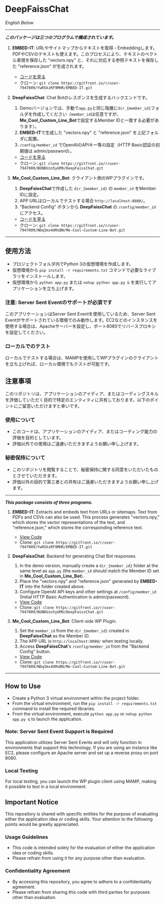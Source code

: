 # DeepFaissChat

*English Below*

---

***このパッケージは三つのプログラムで構成されています。***

1. **EMBED-IT**: URLやサイトマップからテキストを取得・Embeddingします。PDFやCSVのテキストも使えます。このプロセスにより、テキストのベクトル表現を保存した "vectors.npy" と、それに対応する参照テキストを保存した "reference.json" が生成されます。
   - [コードを見る](https://gitfront.io/r/user-7947009/YwRSkzRF9MHR/EMBED-IT/)
   - クローン: `git clone https://gitfront.io/r/user-7947009/YwRSkzRF9MHR/EMBED-IT.git`

2. **DeepFaissChat**: Chat Botのレスポンスを生成するバックエンドです。
   1. Demoバージョンでは、手動で`app.py`と同じ階層に`dir_{member_id}`フォルダを作成してください（`member_id`は任意ですが、**Me_Cool_Custom_Line_Bot**で設定するMember IDと一致する必要があります）。
   2. **EMBED-IT**で生成した "vectors.npy" と "reference.json" を上記フォルダに配置。
   3. `/config/member_id` でOpenAIのAPIキー等の設定（HTTP Basic認証の初期値は admin/password）。
   - [コードを見る](https://gitfront.io/r/user-7947009/BUNDUzo5yGM9/DeepFaissChat/)
   - クローン: `git clone https://gitfront.io/r/user-7947009/BUNDUzo5yGM9/DeepFaissChat.git`

3. **Me_Cool_Custom_Line_Bot**: クライアント側のWPプラグインです。
   1. **DeepFaissChat**で作成した `dir_{member_id}` の `member_id` をMember IDに設定。
   2. APP URLはローカルでテストする場合 `http://localhost:8080/`。
   3. "Backend Config" ボタンから **DeepFaissChat** の `/config/member_id` にアクセス。
   - [コードを見る](https://gitfront.io/r/user-7947009/NDq3mx4UMsBN/Me-Cool-Custom-Line-Bot/)
   - クローン: `git clone https://gitfront.io/r/user-7947009/NDq3mx4UMsBN/Me-Cool-Custom-Line-Bot.git`

---

## 使用方法

- プロジェクトフォルダ内でPython 3の仮想環境を作成します。
- 仮想環境から `pip install -r requirements.txt` コマンドで必要なライブラリをインストールします。
- 仮想環境から `python app.py` または `nohup python app.py &` を実行してアプリケーションを立ち上げます。

### 注意: Server Sent Eventのサポートが必須です
このアプリケーションはServer Sent Eventを使用しているため、Server Sent Eventがサポートされている環境でのみ動作します。EC2などのインスタンスを使用する場合は、Apacheサーバーを設定し、ポート8080でリバースプロキシを設定してください。

### ローカルでのテスト
ローカルでテストする場合は、MAMPを使用してWPプラグインのクライアントを立ち上げれば、ローカル環境でもテストが可能です。

## 注意事項

このリポジトリは、アプリケーションのアイディア、またはコーディングスキルを評価していただく目的で特定のエンティティに共有しております。以下のポイントにご留意いただけますと幸いです。

### 使用について

- このコードは、アプリケーションのアイディア、またはコーディング能力の評価を目的としています。
- 評価以外での使用はご遠慮いただきますようお願い申し上げます。

### 秘密保持について

- このリポジトリを閲覧することで、秘密保持に関する同意をいただいたものとさせていただきます。
- 評価以外の目的で第三者との共有はご遠慮いただきますようお願い申し上げます。

---

***This package consists of three programs.***

1. **EMBED-IT**: Extracts and embeds text from URLs or sitemaps. Text from PDFs and CSVs can also be used. This process generates "vectors.npy," which stores the vector representations of the text, and "reference.json," which stores the corresponding reference text.
   - [View Code](https://gitfront.io/r/user-7947009/YwRSkzRF9MHR/EMBED-IT/)
   - Clone: `git clone https://gitfront.io/r/user-7947009/YwRSkzRF9MHR/EMBED-IT.git`

2. **DeepFaissChat**: Backend for generating Chat Bot responses.
   1. In the demo version, manually create a `dir_{member_id}` folder at the same level as `app.py` (the `member_id` should match the Member ID set in **Me_Cool_Custom_Line_Bot**).
   2. Place the "vectors.npy" and "reference.json" generated by **EMBED-IT** into the folder created above.
   3. Configure OpenAI API keys and other settings at `/config/member_id` (Initial HTTP Basic Authentication is admin/password).
   - [View Code](https://gitfront.io/r/user-7947009/BUNDUzo5yGM9/DeepFaissChat/)
   - Clone: `git clone https://gitfront.io/r/user-7947009/BUNDUzo5yGM9/DeepFaissChat.git`

3. **Me_Cool_Custom_Line_Bot**: Client-side WP Plugin.
   1. Set the `member_id` from the `dir_{member_id}` created in **DeepFaissChat** as the Member ID.
   2. The APP URL is `http://localhost:8080/` when testing locally.
   3. Access **DeepFaissChat**'s `/config/member_id` from the "Backend Config" button.
   - [View Code](https://gitfront.io/r/user-7947009/NDq3mx4UMsBN/Me-Cool-Custom-Line-Bot/)
   - Clone: `git clone https://gitfront.io/r/user-7947009/NDq3mx4UMsBN/Me-Cool-Custom-Line-Bot.git`

---

## How to Use

- Create a Python 3 virtual environment within the project folder.
- From the virtual environment, run the `pip install -r requirements.txt` command to install the required libraries.
- From the virtual environment, execute `python app.py` or `nohup python app.py &` to launch the application.

### Note: Server Sent Event Support is Required
This application utilizes Server Sent Events and will only function in environments that support this technology. If you are using an instance like EC2, please configure an Apache server and set up a reverse proxy on port 8080.

### Local Testing
For local testing, you can launch the WP plugin client using MAMP, making it possible to test in a local environment.

## Important Notice

This repository is shared with specific entities for the purpose of evaluating either the application idea or coding skills. Your attention to the following points would be greatly appreciated.

### Usage Guidelines

- This code is intended solely for the evaluation of either the application idea or coding skills.
- Please refrain from using it for any purpose other than evaluation.

### Confidentiality Agreement

- By accessing this repository, you agree to adhere to a confidentiality agreement.
- Please refrain from sharing this code with third parties for purposes other than evaluation.
